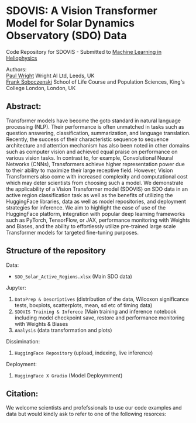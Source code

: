 # SDOVIS: A Vision Transformer Model for Solar Dynamics Observatory (SDO) Data 

Code Repository for SDOVIS - Submitted to [Machine Learning in Heliophysics](https://ml-helio.github.io/)
<br>

Authors:<br> 
[Paul Wright](https://www.wrightai.com/) Wright AI Ltd, Leeds, UK<br>
[Frank Soboczenski](https://h21k.github.io/) School of Life Course and Population Sciences, King's College London, London, UK<br>

## Abstract:<br>
<p>Transformer models have become the goto standard in natural language processing (NLP). Their performance is often unmatched in tasks such as question answering, classification, summarization, and language translation. Recently, the success of their characteristic sequence to sequence architecture and attention mechanism has also been noted in other domains such as computer vision and achieved equal praise on performance on various vision tasks. In contrast to, for example, Convolutional Neural Networks (CNNs), Transformers achieve higher representation power due to their ability to maximize their large receptive field. However, Vision Transformers also come with increased complexity and computational cost which may deter scientists from choosing such a model. We demonstrate the applicability of a Vision Transformer model (SDOVIS) on SDO data in an active region classification task as well as the benefits of utilizing the HuggingFace libraries, data as well as model repositories, and deployment strategies for inference. We aim to highlight the ease of use of the HuggingFace platform, integration with popular deep learning frameworks such as PyTorch, TensorFlow, or JAX, performance monitoring with Weights and Biases, and the ability to effortlessly utilize pre-trained large scale Transformer models for targeted fine-tuning purposes.</p>

## Structure of the repository

Data:<br> 

+ `SDO_Solar_Active_Regions.xlsx` (Main SDO data)<br>
              
Jupyter:<br>

1. `DataPrep & Descriptives` (distribution of the data, Wilcoxon significance tests, boxplots, scatterplots, mean, sd etc of timing data)<br>
2. `SDOVIS Training & Inferece` (Main training and inference notebook including model checkpoint save, restore and performance monitoring with Weights & Biases<br>
3. `Analysis` (data transformation and plots)<br>

Dissimination:<br>

1. `HuggingFace Repository` (upload, indexing, live inference)<br>

Deployment:<br>

1. `HuggingFace X Gradio` (Model Deploymment)<br>

## Citation:<br>

We welcome scientists and profefssionals to use our code examples and data but would kindly ask to refer to one of the following resorces:<br>

